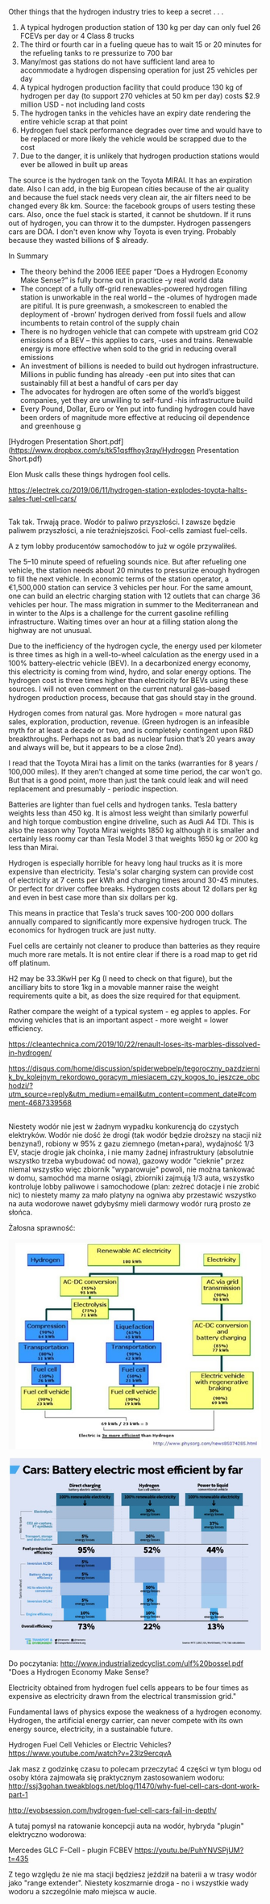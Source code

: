 Other things that the hydrogen industry tries to keep a secret . . .
1) A typical hydrogen production station of 130 kg per day can only fuel 26 FCEVs per day or 4 Class 8 trucks
2) The third or fourth car in a fueling queue has to wait 15 or 20 minutes for the refueling tanks to re pressurize to 700 bar
3) Many/most gas stations do not have sufficient land area to accommodate a hydrogen dispensing operation for just 25 vehicles per day
4) A typical hydrogen production facility that could produce 130 kg of hydrogen per day (to support 270 vehicles at 50 km per day) costs $2.9 million USD - not including land costs
5) The hydrogen tanks in the vehicles have an expiry date rendering the entire vehicle scrap at that point
6) Hydrogen fuel stack performance degrades over time and would have to be replaced or more likely the vehicle would be scrapped due to the cost
7) Due to the danger, it is unlikely that hydrogen production stations would ever be allowed in built up areas

The source is the hydrogen tank on the Toyota MIRAI. It has an expiration date.
Also I can add, in the big European cities because of the air quality and because the fuel stack needs very clean air, the air filters need to be changed every 8k km. Source: the facebook groups of users testing these cars.
Also, once the fuel stack is started, it cannot be shutdown. If it runs out of hydrogen, you can throw it to the dumpster.
Hydrogen passengers cars are DOA. I don't even know why Toyota is even trying. Probably because they wasted billions of $ already.

In Summary

- The theory behind the 2006 IEEE paper “Does a Hydrogen Economy Make Sense?” is fully borne out in practice
-y real world data
- The concept of a fully off-grid renewables-powered hydrogen filling station is unworkable in the real world – the
-olumes of hydrogen made are pitiful. It is pure greenwash, a smokescreen to enabled the deployment of
-brown’ hydrogen derived from fossil fuels and allow incumbents to retain control of the supply chain
- There is no hydrogen vehicle that can compete with upstream grid CO2 emissions of a BEV – this applies to cars,
-uses and trains. Renewable energy is more effective when sold to the grid in reducing overall emissions
- An investment of billions is needed to build out hydrogen infrastructure. Millions in public funding has already
-een put into sites that can sustainably fill at best a handful of cars per day
- The advocates for hydrogen are often some of the world’s biggest companies, yet they are unwilling to self-fund
-his infrastructure build
- Every Pound, Dollar, Euro or Yen put into funding hydrogen could have been orders of magnitude more effective
at reducing oil dependence and greenhouse g

[Hydrogen Presentation Short.pdf](https://www.dropbox.com/s/tk51qsffhoy3ray/Hydrogen Presentation Short.pdf)

Elon Musk calls these things hydrogen fool cells.

https://electrek.co/2019/06/11/hydrogen-station-explodes-toyota-halts-sales-fuel-cell-cars/

##

Tak tak. Trwają prace. Wodór to paliwo przyszłości. I zawsze będzie paliwem przyszłości, a nie teraźniejszości. Fool-cells zamiast fuel-cells.

A z tym lobby producentów samochodów to już w ogóle przywaliłeś.

The 5–10 minute speed of refueling sounds nice. But after refueling one vehicle, the station needs about 20 minutes to pressurize enough hydrogen to fill the next vehicle. In economic terms of the station operator, a €1,500,000 station can service 3 vehicles per hour. For the same amount, one can build an electric charging station with 12 outlets that can charge 36 vehicles per hour. The mass migration in summer to the Mediterranean and in winter to the Alps is a challenge for the current gasoline refilling infrastructure. Waiting times over an hour at a filling station along the highway are not unusual.

Due to the inefficiency of the hydrogen cycle, the energy used per kilometer is three times as high in a well-to-wheel calculation as the energy used in a 100% battery-electric vehicle (BEV). In a decarbonized energy economy, this electricity is coming from wind, hydro, and solar energy options. The hydrogen cost is three times higher than electricity for BEVs using these sources. I will not even comment on the current natural gas–based hydrogen production process, because that gas should stay in the ground.

Hydrogen comes from natural gas. More hydrogen = more natural gas sales, exploration, production, revenue. (Green hydrogen is an infeasible myth for at least a decade or two, and is completely contingent upon R&D breakthroughs. Perhaps not as bad as nuclear fusion that’s 20 years away and always will be, but it appears to be a close 2nd).

I read that the Toyota Mirai has a limit on the tanks (warranties for 8 years / 100,000 miles). If they aren’t changed at some time period, the car won’t go. But that is a good point, more than just the tank could leak and will need replacement and presumably - periodic inspection.

Batteries are lighter than fuel cells and hydrogen tanks. Tesla battery weights less than 450 kg. It is almost less weight than similarly powerful and high torque combustion engine driveline, such as Audi A4 TDi. This is also the reason why Toyota Mirai weights 1850 kg although it is smaller and certainly less roomy car than Tesla Model 3 that weights 1650 kg or 200 kg less than Mirai.

Hydrogen is especially horrible for heavy long haul trucks as it is more expensive than electricity. Tesla's solar charging system can provide cost of electricity at 7 cents per kWh and charging times around 30-45 minutes. Or perfect for driver coffee breaks. Hydrogen costs about 12 dollars per kg and even in best case more than six dollars per kg.

This means in practice that Tesla's truck saves 100-200 000 dollars annually compared to significantly more expensive hydrogen truck. The economics for hydrogen truck are just nutty.

Fuel cells are certainly not cleaner to produce than batteries as they require much more rare metals. It is not entire clear if there is a road map to get rid off platinum.

H2 may be 33.3KwH per Kg (I need to check on that figure), but the ancilliary bits to store 1kg in a movable manner raise the weight requirements quite a bit, as does the size required for that equipment.

Rather compare the weight of a typical system - eg apples to apples. For moving vehicles that is an important aspect - more weight = lower efficiency.

https://cleantechnica.com/2019/10/22/renault-loses-its-marbles-dissolved-in-hydrogen/

https://disqus.com/home/discussion/spiderwebpelp/tegoroczny_pazdziernik_by_kolejnym_rekordowo_goracym_miesiacem_czy_kogos_to_jeszcze_obchodzi/?utm_source=reply&utm_medium=email&utm_content=comment_date#comment-4687339568

##

Niestety wodór nie jest w żadnym wypadku konkurencją do czystych elektryków. Wodór nie dość że drogi (tak wodór będzie droższy na stacji niż benzyna!), robiony w 95% z gazu ziemnego (metan+para), wydajność 1/3 EV, stacje drogie jak choinka, i nie mamy żadnej infrastruktury (absolutnie wszystko trzeba wybudować od nowa), gazowy wodór "cieknie" przez niemal wszystko więc zbiornik "wyparowuje" powoli, nie można tankować w domu, samochód ma marne osiągi, zbiorniki zajmują 1/3 auta, wszystko kontroluje lobby paliwowe i samochodowe (plan: zeżreć dotacje i nie zrobić nic) to niestety mamy za mało platyny na ogniwa aby przestawić wszystko na auta wodorowe nawet gdybyśmy mieli darmowy wodór rurą prosto ze słońca.

Żałosna sprawność:

![](i.imgur.com--vMIpIVd.jpg)

![](pbs.twimg.com--media--DGN8sTWWsAAepeU.jpg)

Do poczytania:
http://www.industrializedcyclist.com/ulf%20bossel.pdf
"Does a Hydrogen Economy Make Sense?

Electricity obtained from hydrogen fuel cells appears to be four times as expensive as electricity drawn from the electrical transmission grid."

Fundamental laws of physics expose the weakness of a hydrogen economy. Hydrogen, the artificial energy carrier, can never compete with its own energy source, electricity, in a sustainable future.

Hydrogen Fuel Cell Vehicles or Electric Vehicles?
https://www.youtube.com/watch?v=23lz9ercqvA

Jak masz z godzinkę czasu to polecam przeczytać 4 części w tym blogu od osoby która zajmowała się praktycznym zastosowaniem wodoru:
http://ssj3gohan.tweakblogs.net/blog/11470/why-fuel-cell-cars-dont-work-part-1

http://evobsession.com/hydrogen-fuel-cell-cars-fail-in-depth/

A tutaj pomysł na ratowanie koncepcji auta na wodór, hybryda "plugin" elektryczno wodorowa:

Mercedes GLC F-Cell - plugin FCBEV
https://youtu.be/PuhYNVSPjUM?t=435

Z tego względu że nie ma stacji będziesz jeździł na baterii a w trasy wodór jako "range extender".
Niestety koszmarnie droga - no i wszystkie wady wodoru a szczególnie mało miejsca w aucie.

